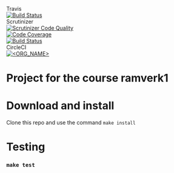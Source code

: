 Travis  
[![Build Status](https://travis-ci.com/bjorn-87/ramverk1-proj.svg?branch=master)](https://travis-ci.com/bjorn-87/ramverk1-proj)  
Scrutinizer  
[![Scrutinizer Code Quality](https://scrutinizer-ci.com/g/bjorn-87/ramverk1-proj/badges/quality-score.png?b=master)](https://scrutinizer-ci.com/g/bjorn-87/ramverk1-proj/?branch=master)  
[![Code Coverage](https://scrutinizer-ci.com/g/bjorn-87/ramverk1-proj/badges/coverage.png?b=master)](https://scrutinizer-ci.com/g/bjorn-87/ramverk1-proj/?branch=master)  
[![Build Status](https://scrutinizer-ci.com/g/bjorn-87/ramverk1-proj/badges/build.png?b=master)](https://scrutinizer-ci.com/g/bjorn-87/ramverk1-proj/build-status/master)  
CircleCI  
[![<ORG_NAME>](https://circleci.com/gh/bjorn-87/ramverk1-proj.svg?style=svg)](https://app.circleci.com/pipelines/github/bjorn-87/ramverk1-proj)  

Project for the course ramverk1
===============================

# Download and install
Clone this repo and use the command `make install`

# Testing
### `make test`
